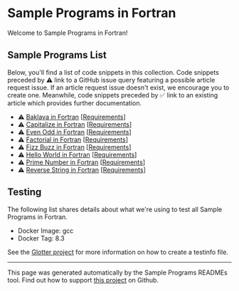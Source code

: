 # Sample Programs in Fortran

Welcome to Sample Programs in Fortran!

## Sample Programs List

Below, you'll find a list of code snippets in this collection. Code snippets preceded by :warning: link to a GitHub issue query featuring a possible article request issue. If an article request issue doesn't exist, we encourage you to create one. Meanwhile, code snippets preceded by :white_check_mark: link to an existing article which provides further documentation.

- :warning: [Baklava in Fortran](https://github.com//TheRenegadeCoder/sample-programs-website/issues?utf8=%E2%9C%93&q=is%3Aissue+is%3Aopen+baklava+fortran) [[Requirements](https://sample-programs.therenegadecoder.com/projects/baklava)]
- :warning: [Capitalize in Fortran](https://github.com//TheRenegadeCoder/sample-programs-website/issues?utf8=%E2%9C%93&q=is%3Aissue+is%3Aopen+capitalize+fortran) [[Requirements](https://sample-programs.therenegadecoder.com/projects/capitalize)]
- :warning: [Even Odd in Fortran](https://github.com//TheRenegadeCoder/sample-programs-website/issues?utf8=%E2%9C%93&q=is%3Aissue+is%3Aopen+even+odd+fortran) [[Requirements](https://sample-programs.therenegadecoder.com/projects/even-odd)]
- :warning: [Factorial in Fortran](https://github.com//TheRenegadeCoder/sample-programs-website/issues?utf8=%E2%9C%93&q=is%3Aissue+is%3Aopen+factorial+fortran) [[Requirements](https://sample-programs.therenegadecoder.com/projects/factorial)]
- :warning: [Fizz Buzz in Fortran](https://github.com//TheRenegadeCoder/sample-programs-website/issues?utf8=%E2%9C%93&q=is%3Aissue+is%3Aopen+fizz+buzz+fortran) [[Requirements](https://sample-programs.therenegadecoder.com/projects/fizz-buzz)]
- :warning: [Hello World in Fortran](https://github.com//TheRenegadeCoder/sample-programs-website/issues?utf8=%E2%9C%93&q=is%3Aissue+is%3Aopen+hello+world+fortran) [[Requirements](https://sample-programs.therenegadecoder.com/projects/hello-world)]
- :warning: [Prime Number in Fortran](https://github.com//TheRenegadeCoder/sample-programs-website/issues?utf8=%E2%9C%93&q=is%3Aissue+is%3Aopen+prime+number+fortran) [[Requirements](https://sample-programs.therenegadecoder.com/projects/prime-number)]
- :warning: [Reverse String in Fortran](https://github.com//TheRenegadeCoder/sample-programs-website/issues?utf8=%E2%9C%93&q=is%3Aissue+is%3Aopen+reverse+string+fortran) [[Requirements](https://sample-programs.therenegadecoder.com/projects/reverse-string)]

## Testing

The following list shares details about what we're using to test all Sample Programs in Fortran.

- Docker Image: gcc
- Docker Tag: 8.3

See the [Glotter project](https://github.com/auroq/glotter) for more information on how to create a testinfo file.

---

This page was generated automatically by the Sample Programs READMEs tool. Find out how to support [this project](https://github.com/TheRenegadeCoder/sample-programs-readmes) on Github.